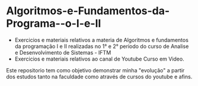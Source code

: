 # Algoritmos-e-Fundamentos-da-Programa--o-I-e-II
 - Exercicios e materiais relativos a materia de Algoritmos e fundamentos da programação I e II realizadas no 1°  e 2° periodo do curso de Analise e Desenvolvimento de Sistemas - IFTM
 - Exercicios e materiais relativos ao canal de Youtube Curso em Video.

 Este repositorio tem como objetivo demonstrar minha "evolução" a partir dos estudos tanto na faculdade como através de cursos do youtube e afins.
